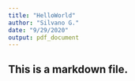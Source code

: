 ```yaml
---
title: "HelloWorld"
author: "Silvano G."
date: "9/29/2020"
output: pdf_document
---
```


## This is a markdown file. 

